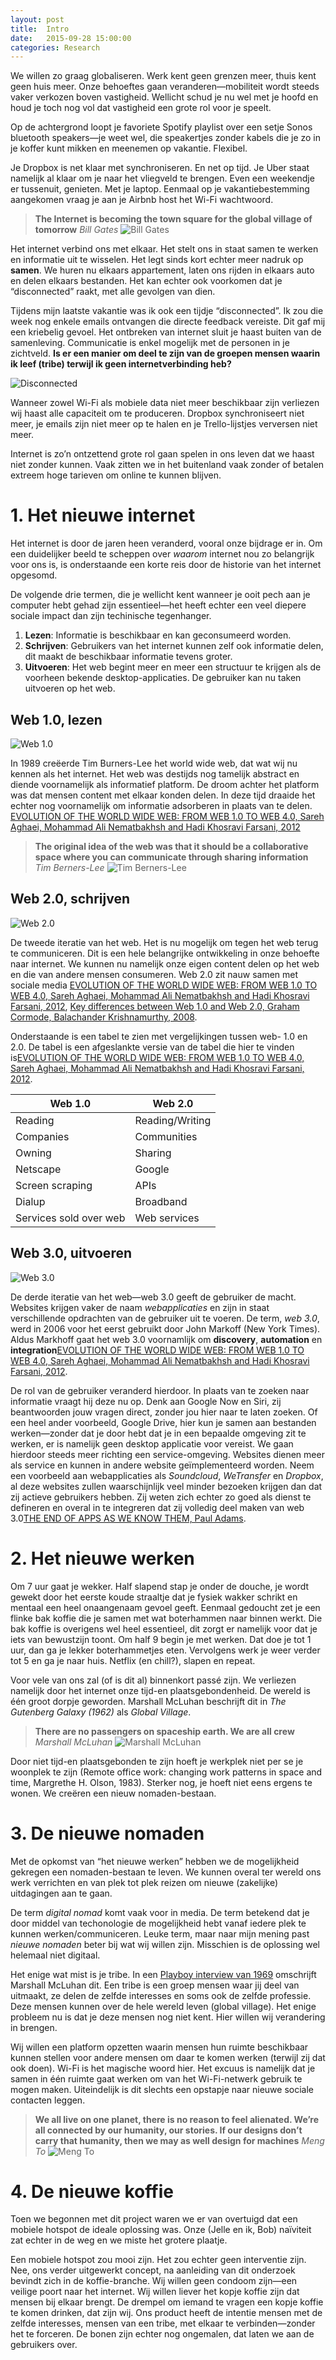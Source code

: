 ```yaml
---
layout: post
title:  Intro
date:   2015-09-28 15:00:00
categories: Research
---
```


<div class="part">

We willen zo graag globaliseren. Werk kent geen grenzen meer, thuis kent geen huis meer. Onze behoeftes gaan veranderen—mobiliteit wordt steeds vaker verkozen boven vastigheid. Wellicht schud je nu wel met je hoofd en houd je toch nog vol dat vastigheid een grote rol voor je speelt.

Op de achtergrond loopt je favoriete Spotify playlist over een setje Sonos bluetooth speakers—je weet wel, die speakertjes zonder kabels die je zo in je koffer kunt mikken en meenemen op vakantie. Flexibel.

Je Dropbox is net klaar met synchroniseren. En net op tijd. Je Uber staat namelijk al klaar om je naar het vliegveld te brengen. Even een weekendje er tussenuit, genieten. Met je laptop. Eenmaal op je vakantiebestemming aangekomen vraag je aan je Airbnb host het Wi-Fi wachtwoord.

</div>

> **The Internet is becoming the town square for the global village of tomorrow**
> *Bill Gates*
> ![Bill Gates](img/bill-gates.jpg)


Het internet verbind ons met elkaar. Het stelt ons in staat samen te werken en informatie uit te wisselen. Het legt sinds kort echter meer nadruk op **samen**. We huren nu elkaars appartement, laten ons rijden in elkaars auto en delen elkaars bestanden. Het kan echter ook voorkomen dat je “disconnected” raakt, met alle gevolgen van dien.

Tijdens mijn laatste vakantie was ik ook een tijdje “disconnected”. Ik zou die week nog enkele emails ontvangen die directe feedback vereiste. Dit gaf mij een kriebelig gevoel. Het ontbreken van internet sluit je haast buiten van de samenleving.  Communicatie is enkel mogelijk met de personen in je zichtveld. **Is er een manier om deel te zijn van de groepen mensen waarin ik leef (tribe) terwijl ik geen internetverbinding heb?**


![Disconnected](img/disconnected.svg)

<div class="part">

Wanneer zowel Wi-Fi als mobiele data niet meer beschikbaar zijn verliezen wij haast alle capaciteit om te produceren. Dropbox synchroniseert niet meer, je emails zijn niet meer op te halen en je Trello-lijstjes verversen niet meer.

Internet is zo’n ontzettend grote rol gaan spelen in ons leven dat we haast niet zonder kunnen. Vaak zitten we in het buitenland vaak zonder of betalen extreem hoge tarieven om online te kunnen blijven.

</div>

# 1. Het nieuwe internet
Het internet is door de jaren heen veranderd, vooral onze bijdrage er in. Om een duidelijker beeld te scheppen over *waarom* internet nou zo belangrijk voor ons is, is onderstaande een korte reis door de historie van het internet opgesomd.

De volgende drie termen, die je wellicht kent wanneer je ooit pech aan je computer hebt gehad zijn essentieel—het heeft echter een veel diepere sociale impact dan zijn techinische tegenhanger.

1. **Lezen**: Informatie is beschikbaar en kan geconsumeerd worden.
2. **Schrijven**: Gebruikers van het internet kunnen zelf ook informatie delen, dit maakt de beschikbaar informatie tevens groter.
3. **Uitvoeren**: Het web begint meer en meer een structuur te krijgen als de voorheen bekende desktop-applicaties. De gebruiker kan nu taken uitvoeren op het web.

## Web 1.0, lezen
![Web 1.0](img/web_1.svg)

<div class="part" markdown="1">

In 1989 creëerde Tim Burners-Lee het world wide web, dat wat wij nu kennen als het internet. Het web was destijds nog tamelijk abstract en diende voornamelijk als informatief platform. De droom achter het platform was dat mensen content met elkaar konden delen. In deze tijd draaide het echter nog voornamelijk om informatie adsorberen in plaats van te delen. [EVOLUTION OF THE WORLD WIDE WEB: FROM WEB 1.0 TO WEB 4.0, Sareh Aghaei, Mohammad Ali Nematbakhsh and Hadi Khosravi Farsani, 2012](http://airccse.org/journal/ijwest/papers/3112ijwest01)

</div>

> **The original idea of the web was that it should be a collaborative space where you can communicate through sharing information**
> *Tim Berners-Lee*
> ![Tim Berners-Lee](img/tim-bernerslee.jpg)

## Web 2.0, schrijven
![Web 2.0](img/web_2.svg)

<div class="part" markdown="1">

De tweede iteratie van het web. Het is nu mogelijk om tegen het web terug te communiceren. Dit is een hele belangrijke ontwikkeling in onze behoefte naar internet. We kunnen nu namelijk onze eigen content delen op het web en die van andere mensen consumeren. Web 2.0 zit nauw samen met sociale media [EVOLUTION OF THE WORLD WIDE WEB: FROM WEB 1.0 TO WEB 4.0, Sareh Aghaei, Mohammad Ali Nematbakhsh and Hadi Khosravi Farsani, 2012](http://airccse.org/journal/ijwest/papers/3112ijwest01), [Key differences between Web 1.0 and Web 2.0, Graham Cormode, Balachander Krishnamurthy, 2008](http://www.ojphi.org/ojs/index.php/fm/article/view/2125).

</div>

Onderstaande is een tabel te zien met vergelijkingen tussen web- 1.0 en 2.0. De tabel is een afgeslankte versie van de tabel die hier te vinden is[EVOLUTION OF THE WORLD WIDE WEB: FROM WEB 1.0 TO WEB 4.0, Sareh Aghaei, Mohammad Ali Nematbakhsh and Hadi Khosravi Farsani, 2012](http://airccse.org/journal/ijwest/papers/3112ijwest01).


| Web 1.0                 | Web 2.0                 |
|-------------------------|-------------------------|
| Reading                 | Reading/Writing         |
| Companies               | Communities             |
| Owning                  | Sharing                 |
| Netscape                | Google                  |
| Screen scraping         | APIs                    |
| Dialup                  | Broadband               |
| Services sold over web  | Web services            |

## Web 3.0, uitvoeren
![Web 3.0](img/web_3.svg)

<div class="part" markdown="1">

De derde iteratie van het web—web 3.0 geeft de gebruiker de macht. Websites krijgen vaker de naam *webapplicaties* en zijn in staat verschillende opdrachten van de gebruiker uit te voeren. De term, *web 3.0*, werd in 2006 voor het eerst gebruikt  door John Markoff (New York Times). Aldus Markhoff gaat het web 3.0 voornamlijk om **discovery**, **automation** en **integration**[EVOLUTION OF THE WORLD WIDE WEB: FROM WEB 1.0 TO WEB 4.0, Sareh Aghaei, Mohammad Ali Nematbakhsh and Hadi Khosravi Farsani, 2012](http://airccse.org/journal/ijwest/papers/3112ijwest01).

De rol van de gebruiker veranderd hierdoor. In plaats van te zoeken naar informatie vraagt hij deze nu op. Denk aan Google Now en Siri, zij beantwoorden jouw vragen direct, zonder jou hier naar te laten zoeken. Of een heel ander voorbeeld, Google Drive, hier kun je samen aan bestanden werken—zonder dat je door hebt dat je in een bepaalde omgeving zit te werken, er is namelijk geen desktop applicatie voor vereist. We gaan hierdoor steeds meer richting een service-omgeving. Websites dienen meer als service en kunnen in andere website geïmplementeerd worden. Neem een voorbeeld aan webapplicaties als *Soundcloud*, *WeTransfer* en *Dropbox*, al deze websites zullen waarschijnlijk veel minder bezoeken krijgen dan dat zij actieve gebruikers hebben. Zij weten zich echter zo goed als dienst te defineren en overal in te integreren dat zij volledig deel maken van web 3.0[THE END OF APPS AS WE KNOW THEM, Paul Adams](https://blog.intercom.io/the-end-of-apps-as-we-know-them/).

</div>

# 2. Het nieuwe werken

<div class="part" markdown="1">
	
Om 7 uur gaat je wekker. Half slapend stap je onder de douche, je wordt gewekt door het eerste koude straaltje dat je fysiek wakker schrikt en mentaal een heel onaangenaam gevoel geeft. Eenmaal gedoucht zet je een flinke bak koffie die je samen met wat boterhammen naar binnen werkt. Die bak koffie is overigens wel heel essentieel, dit zorgt er namelijk voor dat je iets van bewustzijn toont. Om half 9 begin je met werken. Dat doe je tot 1 uur, dan ga je lekker boterhammetjes eten. Vervolgens werk je weer verder tot 5 en ga je naar huis. Netflix (en chill?), slapen en repeat.

Voor vele van ons zal (of is dit al) binnenkort passé zijn. We verliezen namelijk door het internet onze tijd-en plaatsgebondenheid. De wereld is één groot dorpje geworden. Marshall McLuhan beschrijft dit in *The Gutenberg Galaxy (1962)* als *Global Village*.

</div>

> **There are no passengers on spaceship earth. We are all crew**
> *Marshall McLuhan*
> ![Marshall McLuhan](img/marshall-mcluhan.jpg)

Door niet tijd-en plaatsgebonden te zijn hoeft je werkplek niet per se je woonplek te zijn (Remote office work: changing work patterns in space and time, Margrethe H. Olson, 1983). Sterker nog, je hoeft niet eens ergens te wonen. We creëren een nieuw nomaden-bestaan.

# 3. De nieuwe nomaden

<div class="part" markdown="1">

Met de opkomst van “het nieuwe werken” hebben we de mogelijkheid gekregen een nomaden-bestaan te leven. We kunnen overal ter wereld ons werk verrichten en van plek tot plek reizen om nieuwe (zakelijke) uitdagingen aan te gaan.

De term *digital nomad* komt vaak voor in media. De term betekend dat je door middel van techonologie de mogelijkheid hebt vanaf iedere plek te kunnen werken/communiceren. Leuke term, maar naar mijn mening past *nieuwe nomaden* beter bij wat wij willen zijn. Misschien is de oplossing wel helemaal niet digitaal.

Het enige wat mist is je tribe. In een [Playboy interview van 1969](http://web.cs.ucdavis.edu/~rogaway/classes/188/spring07/mcluhan.pdf) omschrijft Marshall McLuhan dit. Een tribe is een groep mensen waar jij deel van uitmaakt, ze delen de zelfde interesses en soms ook de zelfde professie. Deze mensen kunnen over de hele wereld leven (global village). Het enige probleem nu is dat je deze mensen nog niet kent. Hier willen wij verandering in brengen.

Wij willen een platform opzetten waarin mensen hun ruimte beschikbaar kunnen stellen voor andere mensen om daar te komen werken (terwijl zij dat ook doen). Wi-Fi is het magische woord hier. Het excuus is namelijk dat je samen in één ruimte gaat werken om van het Wi-Fi-netwerk gebruik te mogen maken. Uiteindelijk is dit slechts een opstapje naar nieuwe sociale contacten leggen.


</div>

> **We all live on one planet, there is no reason to feel alienated. We’re all connected by our humanity, our stories. If our designs don’t carry that humanity, then we may as well design for machines**
> *Meng To*
> ![Meng To](img/meng-to.jpg)

# 4. De nieuwe koffie

<div class="part" markdown="1">

Toen we begonnen met dit project waren we er van overtuigd dat een mobiele hotspot de ideale oplossing was. Onze (Jelle en ik, Bob) naïviteit zat echter in de weg en we miste het grotere plaatje.

Een mobiele hotspot zou mooi zijn. Het zou echter geen interventie zijn. Nee, ons verder uitgewerkt concept, na aanleiding van dit onderzoek bevindt zich in de koffie-branche. Wij willen geen condoom zijn—een veilige poort naar het internet. Wij willen liever het kopje koffie zijn dat mensen bij elkaar brengt. De drempel om iemand te vragen een kopje koffie te komen drinken, dat zijn wij. Ons product heeft de intentie mensen met de zelfde interesses, mensen van een tribe, met elkaar te verbinden—zonder het te forceren. De bonen zijn echter nog ongemalen, dat laten we aan de gebruikers over.

</div>
